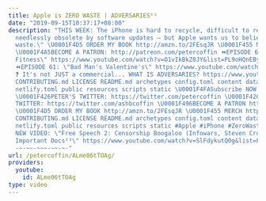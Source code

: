 ```yaml
---
title: Apple is ZERO WASTE | ADVERSARIES⁶³
date: "2019-09-15T10:37:17+08:00"
description: "THIS WEEK: The iPhone is hard to recycle, difficult to repair, and rendered
  needlessly obsolete by software updates — but Apple wants us to believe it's \"zero
  waste.\" \U0001F4D5 ORDER MY BOOK http://amzn.to/2FEsqJR \U0001F455 MERCH https://www.teepublic.com/stores/peter-coffin
  \U0001F4A5BECOME A PATRON: http://patreon.com/petercoffin ⏪EPISODE 62: \"Planet
  Fitness\" https://www.youtube.com/watch?v=O1vIkBkZ0JY&list=PL9oHQnEByWyXeSTT3Vm3oyTR-e3Tg0Vj0
  ⏪EPISODE 61: \"Bad Man's Valentine's\" https://www.youtube.com/watch?v=5tXAVceTZ-g&list=PL9oHQnEByWyXeSTT3Vm3oyTR-e3Tg0Vj0
  ❓ It's not JUST a commercial... WHAT IS ADVERSARIES? https://www.youtube.com/watch?v=eiyOLXfOin4&index=3&list=PL9oHQnEByWyXeSTT3Vm3oyTR-e3Tg0Vj0
  CONTRIBUTING.md LICENSE README.md archetypes config.toml content data i18n layouts
  netlify.toml public resources scripts static \U0001F4FASubscribe NOW! http://petercoff.in/subscribe
  \U0001F426PETER'S TWITTER: https://twitter.com/petercoffin \U0001F426ASHLEIGH'S
  TWITTER: https://twitter.com/ashbcoffin \U0001F496BECOME A PATRON http://patreon.com/petercoffin
  \U0001F4D5 ORDER MY BOOK http://amzn.to/2FEsqJR \U0001F455 MERCH https://www.teepublic.com/stores/peter-coffin
  CONTRIBUTING.md LICENSE README.md archetypes config.toml content data i18n layouts
  netlify.toml public resources scripts static #Apple #iPhone #ZeroWaste -~-~~-~~~-~~-~-
  NEW VIDEO: \"Free Speech 2: Censorship Boogaloo (Infowars, Steven Crowder) | Very
  Important Docs²³\" https://www.youtube.com/watch?v=SlFdykutQ0g&list=PL9oHQnEByWyXObkJN9YYQS9hxBjpN8RLG
  -~-~~-~~~-~~-~-"
url: /petercoffin/ALme06tTOAg/
providers:
  youtube:
    id: ALme06tTOAg
type: video
---
```

